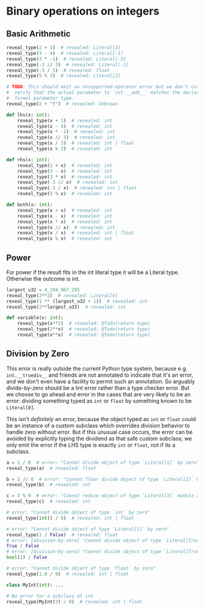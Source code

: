 # Binary operations on integers

## Basic Arithmetic

```py
reveal_type(2 + 1)  # revealed: Literal[3]
reveal_type(3 - 4)  # revealed: Literal[-1]
reveal_type(3 * -1)  # revealed: Literal[-3]
reveal_type(-3 // 3)  # revealed: Literal[-1]
reveal_type(-3 / 3)  # revealed: float
reveal_type(5 % 3)  # revealed: Literal[2]

# TODO: This should emit an unsupported-operator error but we don't currently 
#  verify that the actual parameter to `int.__add__` matches the declared
#  formal parameter type.
reveal_type(2 + "f")  # revealed: Unknown

def lhs(x: int):
    reveal_type(x + 1)  # revealed: int
    reveal_type(x - 4)  # revealed: int
    reveal_type(x * -1)  # revealed: int
    reveal_type(x // 3)  # revealed: int
    reveal_type(x / 3)  # revealed: int | float
    reveal_type(x % 3)  # revealed: int

def rhs(x: int):
    reveal_type(2 + x)  # revealed: int
    reveal_type(3 - x)  # revealed: int
    reveal_type(3 * x)  # revealed: int
    reveal_type(-3 // x)  # revealed: int
    reveal_type(-3 / x)  # revealed: int | float
    reveal_type(5 % x)  # revealed: int

def both(x: int):
    reveal_type(x + x)  # revealed: int
    reveal_type(x - x)  # revealed: int
    reveal_type(x * x)  # revealed: int
    reveal_type(x // x)  # revealed: int
    reveal_type(x / x)  # revealed: int | float
    reveal_type(x % x)  # revealed: int
```

## Power

For power if the result fits in the int literal type it will be a Literal type. Otherwise the
outcome is int.

```py
largest_u32 = 4_294_967_295
reveal_type(2**2)  # revealed: Literal[4]
reveal_type(1 ** (largest_u32 + 1))  # revealed: int
reveal_type(2**largest_u32)  # revealed: int

def variable(x: int):
    reveal_type(x**2)  # revealed: @Todo(return type)
    reveal_type(2**x)  # revealed: @Todo(return type)
    reveal_type(x**x)  # revealed: @Todo(return type)
```

## Division by Zero

This error is really outside the current Python type system, because e.g. `int.__truediv__` and
friends are not annotated to indicate that it's an error, and we don't even have a facility to
permit such an annotation. So arguably divide-by-zero should be a lint error rather than a type
checker error. But we choose to go ahead and error in the cases that are very likely to be an error:
dividing something typed as `int` or `float` by something known to be `Literal[0]`.

This isn't _definitely_ an error, because the object typed as `int` or `float` could be an instance
of a custom subclass which overrides division behavior to handle zero without error. But if this
unusual case occurs, the error can be avoided by explicitly typing the dividend as that safe custom
subclass; we only emit the error if the LHS type is exactly `int` or `float`, not if its a subclass.

```py
a = 1 / 0  # error: "Cannot divide object of type `Literal[1]` by zero"
reveal_type(a)  # revealed: float

b = 2 // 0  # error: "Cannot floor divide object of type `Literal[2]` by zero"
reveal_type(b)  # revealed: int

c = 3 % 0  # error: "Cannot reduce object of type `Literal[3]` modulo zero"
reveal_type(c)  # revealed: int

# error: "Cannot divide object of type `int` by zero"
reveal_type(int() / 0)  # revealed: int | float

# error: "Cannot divide object of type `Literal[1]` by zero"
reveal_type(1 / False)  # revealed: float
# error: [division-by-zero] "Cannot divide object of type `Literal[True]` by zero"
True / False
# error: [division-by-zero] "Cannot divide object of type `Literal[True]` by zero"
bool(1) / False

# error: "Cannot divide object of type `float` by zero"
reveal_type(1.0 / 0)  # revealed: int | float

class MyInt(int): ...

# No error for a subclass of int
reveal_type(MyInt(3) / 0)  # revealed: int | float
```
